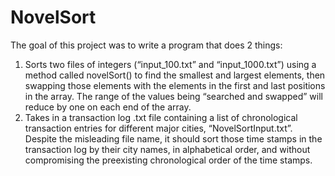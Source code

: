 # NovelSort
The goal of this project was to write a program that does 2 things: 
1. Sorts two files of integers (“input_100.txt” and “input_1000.txt”) using a method called novelSort() to find the smallest and largest elements, then swapping those elements with the elements in the first and last positions in the array. The range of the values being “searched and swapped” will reduce by one on each end of the array. 
2. Takes in a transaction log .txt file containing a list of chronological transaction entries for different major cities, “NovelSortInput.txt”. Despite the misleading file name, it should sort those time stamps in the transaction log by their city names, in alphabetical order, and without compromising the preexisting chronological order of the time stamps.
